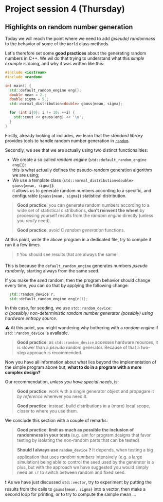 # Project session 4 (Thursday)

## Highlights on random number generation

Today we will reach the point where we need to add _(pseudo) randomness_ to the
behavior of some of the `World` class methods.

Let's therefore set some **good practices** about the generating random numbers
in C++.
We wil do that trying to understand what this _simple example_ is doing, and why
it was written like this:

```c++
#include <iostream>
#include <random>

int main() {
  std::default_random_engine eng{};
  double mean = 2.;
  double sigma = 5.;
  std::normal_distribution<double> gauss{mean, sigma};

  for (int i{0}; i != 10; ++i) {
    std::cout << gauss(eng) << '\n';
  }
}
```

Firstly, already looking at includes, we learn that the _standard library_
provides tools to handle random number generation in
[`random`](https://en.cppreference.com/w/cpp/header/random).

Secondly, we see that we are actually using two distinct functionalities:

- We create a so called _random engine_ (`std::default_random_engine eng{}`):  
  this is what actually defines the pseudo-random generation algorithm we are using;
- We use a template class (`std::normal_distribution<double> gauss{mean, sigma}`):  
  it allows us to generate random numbers according to a specific, and
  configurable (`gauss{mean, sigma}`) statistical distribution.

> **Good practice**: you can generate random numbers according to a wide set of
> statistical distributions, **don't reinvent the wheel** by processing
> yourself results from the _random engine_ directly (unless you _really_ need).
>
> **Good practice**: avoid C _random generation_ functions.

At this point, write the above program in a dedicated file, try to compile it
run it a few times.

> :exclamation: You should see results that are always the same!

This is because the `default_random_engine` generates numbers _pseudo randomly_,
starting always from the same seed.

If you make the _seed_ random, then the program behavior should change every
time, you can do that by applying the following change:

``` c++
  std::random_device r;
  std::default_random_engine eng{r()};
```

In this case, for seeding, we use `std::random_device`:  
 _a (possibly) non-deterministic random number generator (possibly) using
 hardware entropy source_.

:warning: At this point, you might wondering why bothering with a _random
engine_ if `std::random_device` is available.

> **Good practice**: as `std::random_device` accesses hardware reources, it is
> slower than a _pseudo random_ generator.
> Because of that a two-step approach is recommended.

Now you have all information about what lies beyond the implementation of the
simple program above but, **what to do in a program with a more complex
design?**

Our recommendation, _unless you have special needs_, is:

> **Good practice**: work with a single generator object and propagare it _by
> reference_ wherever you need it.
>
> **Good practice**: instead, build distributions in a (more) local scope,
> closer to where you use them.

We conclude this section with a couple of remarks:

> **Good practice**: **limit as much as possible the inclusion of randomness
> in your tests** (e.g. aim for program designs that favor testing  by isolating
> the non-random parts that can be tested).
>
> **Should I always use `random_device`** :question: It depends, when testing a
> big application that uses _random numbers_ intensively (e.g. a large
> simulation) being able to control the seed used by the generator is a plus,
> but with the approach we have suggested you would simply need an `if` to
> switch between random and fixed seed.

:exclamation: As we have just discussed `std::vector`, try to experiment by
putting the results from the calls to `gauss{mean, sigma}` into a vector,
then make a second loop for printing, or to try to compute the sample mean
...
